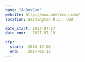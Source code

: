```yaml
---
name: "AnDevCon"
website: http://www.andevcon.com/
location: Washington D.C., USA

date_start: 2017-07-17
date_end:   2017-07-19

cfp:
  start:  2016-12-06
  end:    2017-02-13
---
```

